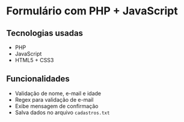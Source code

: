 # Formulário com PHP + JavaScript

## Tecnologias usadas
- PHP
- JavaScript
- HTML5 + CSS3

## Funcionalidades
- Validação de nome, e-mail e idade
- Regex para validação de e-mail
- Exibe mensagem de confirmação
- Salva dados no arquivo `cadastros.txt`
